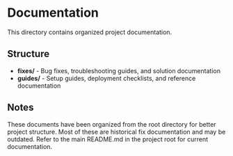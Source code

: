 # Documentation

This directory contains organized project documentation.

## Structure

- **fixes/** - Bug fixes, troubleshooting guides, and solution documentation
- **guides/** - Setup guides, deployment checklists, and reference documentation

## Notes

These documents have been organized from the root directory for better project structure.
Most of these are historical fix documentation and may be outdated.
Refer to the main README.md in the project root for current documentation.

